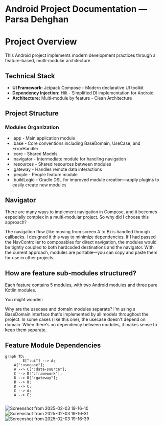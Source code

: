 # Android Project Documentation — Parsa Dehghan

# Project Overview

This Android project implements modern development practices through a feature-based, multi-modular architecture.

## Technical Stack

- **UI Framework:** Jetpack Compose - Modern declarative UI toolkit
- **Dependency Injection:** Hilt - Simplified DI implementation for Android
- **Architecture:** Multi-module by feature - Clean Architecture

## Project Structure

### Modules Organization

- :app - Main application module
- :base - Core conventions including BaseDomain, UseCase, and ErrorHandler
- :core - Shared Models
- :navigator - Intermediate module for handling navigation
- :resources - Shared resources between modules
- :gateway - Handles remote data interactions
- :people - People feature module
- :buildLogic - Gradle DSL for improved module creation—apply plugins to easily create new modules

## Navigator

There are many ways to implement navigation in Compose, and it becomes especially complex in a multi-modular project. So why did I choose this approach?

The navigation flow (like moving from screen A to B) is handled through callbacks. I designed it this way to minimize dependencies. If I had passed the NavController to composables for direct navigation, the modules would be tightly coupled to both hardcoded destinations and the navigator. With the current approach, modules are portable—you can copy and paste them for use in other projects.

## How are feature sub-modules structured?

Each feature contains 5 modules, with two Android modules and three pure Kotlin modules.

You might wonder:

Why are the usecase and domain modules separate? I'm using a BaseDomain interface that's implemented by all models throughout the project. In some cases (like this one), the usecase doesn't depend on domain. When there's no dependency between modules, it makes sense to keep them separate.
## Feature Module Dependencies

```mermaid
graph TD;
		E[":ui"] --> A;
    A[":usecase"];
    A --> C[":data-source"];
    C --> D[":framework"];
    D --> B[":gateway"];
    B --> D;
    D --> C;
    C --> A;
    A --> E;
    
```


![Screenshot from 2025-02-03 19-16-10](https://github.com/user-attachments/assets/40f021f5-f05d-4c45-90cf-7d445d301080)
![Screenshot from 2025-02-03 19-16-31](https://github.com/user-attachments/assets/6e8cedfe-68ce-4e37-bfb5-29957aeb991f)
![Screenshot from 2025-02-03 19-16-39](https://github.com/user-attachments/assets/c1dd26bd-84ef-4b0e-a63e-97d61f8535d3)
